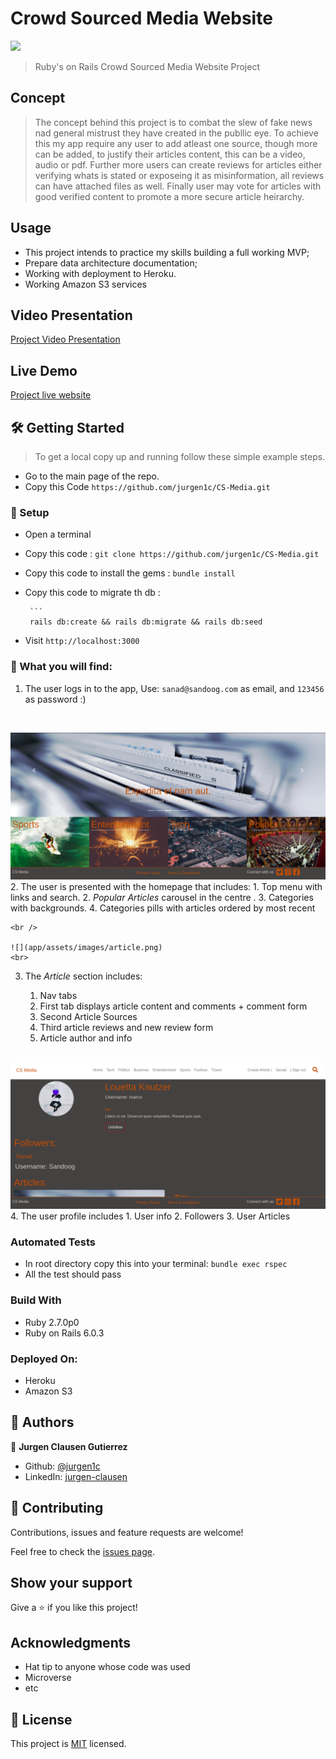 # Crowd Sourced Media Website


![](https://img.shields.io/badge/Microverse-blueviolet)



> Ruby's on Rails Crowd Sourced Media Website Project 

## Concept
>  The concept behind this project is to combat the slew of fake news nad general mistrust they have created in the publlic eye. To achieve this my app require any user to add atleast one source, though more can be added, to justify their articles content, this can be a video, audio or pdf. Further more users can create reviews for articles either verifying whats is stated or exposeing it as misinformation, all reviews can have attached files as well. Finally user may vote for articles with good verified content to promote a more secure article heirarchy. 
## Usage

- This project intends to practice my skills building a full working MVP;
- Prepare data architecture documentation;
- Working with deployment to Heroku.
- Working Amazon S3 services<br>

## Video Presentation

[Project Video Presentation](https://www.loom.com/share/8e31b4dad9964eaeab5b5325e7bb85e1)

## Live Demo

[Project live website](https://crowd-sourced-media.herokuapp.com/)



   
  
## 🛠 Getting Started

> To get a local copy up and running follow these simple example steps.

- Go to the main page of the repo.
- Copy this Code `https://github.com/jurgen1c/CS-Media.git`




### 📝 Setup

 - Open a terminal
 
 - Copy this code : 
        ```
        git clone https://github.com/jurgen1c/CS-Media.git
        ```
 - Copy this code to install the gems :
         ```
        bundle install
        ```
 - Copy this code to migrate th db :
 
        ```
        rails db:create && rails db:migrate && rails db:seed
               
        
- Visit `http://localhost:3000`

### 📝 What you will find:
   1. The user logs in to the app, Use: `sanad@sandoog.com` as email, and `123456` as password :)
   
   <br>
   
   ![](app/assets/images/home.png)
   <br>
   2. The user is presented with the homepage that includes:
       1. Top menu with links and search.
       2. *Popular Articles* carousel in the centre .
       3. Categories with backgrounds.
       4. Categories pills with articles ordered by most recent
       
    <br />
       
    ![](app/assets/images/article.png)
    <br>
   3. The *Article* section includes:
       1. Nav tabs
       2. First tab displays article content and comments + comment form
       3. Second Article Sources
       4. Third article reviews and new review form
       5. Article author and info
       
       <br>
       
  ![](app/assets/images/user.png)
  <br>
   4. The user profile includes
       1. User info
       2. Followers
       3. User Articles
   
### Automated Tests

- In root directory copy this into your terminal:
            ```
           bundle exec rspec
            ```
- All the test should pass   

### Build With

- Ruby 2.7.0p0
- Ruby on Rails 6.0.3

### Deployed On:
- Heroku
- Amazon S3         

## 👤 Authors


👤 **Jurgen Clausen Gutierrez**

- Github: [@jurgen1c](https://github.com/jurgen1c)
- LinkedIn: [jurgen-clausen](https://www.linkedin.com/in/jurgen-clausen-2740061a9/)


## 🤝 Contributing

Contributions, issues and feature requests are welcome!

Feel free to check the [issues page](issues/).

## Show your support

Give a ⭐️ if you like this project!

## Acknowledgments

- Hat tip to anyone whose code was used
- Microverse
- etc

## 📝 License

This project is [MIT](lic.url) licensed.
